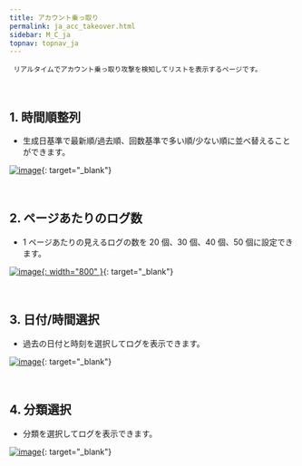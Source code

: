 ```yaml
---
title: アカウント乗っ取り
permalink: ja_acc_takeover.html
sidebar: M_C_ja
topnav: topnav_ja
---
```


     リアルタイムでアカウント乗っ取り攻撃を検知してリストを表示するページです。

<br />

## 1. 時間順整列
- 生成日基準で最新順/過去順、回数基準で多い順/少ない順に並べ替えることができます。

[![image](/docs/images/Manual/common/acc_take/ja/1.PNG)](/docs/images/Manual/common/acc_take/ja/1.PNG){: target="_blank"}
 
<br />

## 2. ページあたりのログ数
-  1 ページあたりの見えるログの数を 20 個、30 個、40 個、50 個に設定できます。

[![image](/docs/images/Manual/common/acc_take/ja/2.PNG){: width="800" }](/docs/images/Manual/common/acc_take/ja/2.PNG){: target="_blank"}
 
<br />

## 3. 日付/時間選択
- 過去の日付と時刻を選択してログを表示できます。

[![image](/docs/images/Manual/common/acc_take/ja/3.PNG)](/docs/images/Manual/common/acc_take/ja/3.PNG){: target="_blank"}

<br />

## 4. 分類選択
- 分類を選択してログを表示できます。

[![image](/docs/images/Manual/common/acc_take/ja/4.PNG)](/docs/images/Manual/common/acc_take/ja/4.PNG){: target="_blank"}
